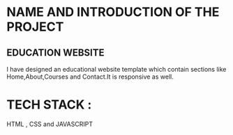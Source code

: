 # NAME AND INTRODUCTION OF THE PROJECT
## EDUCATION WEBSITE
I have designed an educational website template which contain sections like Home,About,Courses and Contact.It is responsive as well.

# TECH STACK :
HTML , CSS and JAVASCRIPT 
